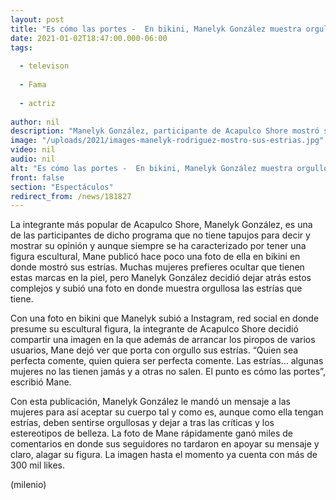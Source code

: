 ```yaml
---
layout: post
title: "Es cómo las portes -  En bikini, Manelyk González muestra orgullosa sus estrías"
date: 2021-01-02T18:47:00.000-06:00
tags:
  
  - televison
  
  - Fama
  
  - actriz
  
author: nil
description: "Manelyk González, participante de Acapulco Shore mostró sus estrías con una foto en bikini; mandó un mensaje a todas las mujeres. "
image: "/uploads/2021/images-manelyk-rodriguez-mostro-sus-estrias.jpg"
video: nil
audio: nil
alt: "Es cómo las portes -  En bikini, Manelyk González muestra orgullosa sus estrías"
front: false
section: "Espectáculos"
redirect_from: /news/181827
---
```


La integrante más popular de Acapulco Shore, Manelyk González, es una de las participantes de dicho programa que no tiene tapujos para decir y mostrar su opinión y aunque siempre se ha caracterizado por tener una figura escultural, Mane publicó hace poco una foto de ella en bikini en donde mostró sus estrías. Muchas mujeres prefieres ocultar que tienen estas marcas en la piel, pero Manelyk González decidió dejar atrás estos complejos  y subió una foto en donde muestra orgullosa las estrías que tiene. 

Con una foto en bikini que Manelyk subió a Instagram, red social en donde presume su escultural figura, la integrante de Acapulco Shore decidió compartir una imagen en la que además de arrancar los piropos de varios usuarios, Mane dejó ver que porta con orgullo sus estrías. “Quien sea perfecta comente, quien quiera ser perfecta comente. Las estrías… algunas mujeres no las tienen jamás y a otras no salen. El punto es cómo las portes”, escribió Mane. 

Con esta publicación,  Manelyk González le mandó un mensaje a las mujeres para así aceptar su cuerpo tal y como es, aunque como ella tengan estrías, deben sentirse orgullosas y dejar a tras las críticas y los estereotipos de belleza. La foto de Mane rápidamente ganó miles de comentarios en donde sus seguidores no tardaron en apoyar su mensaje y claro, alagar su figura. La imagen hasta el momento ya cuenta con más de 300 mil likes. 

(milenio)